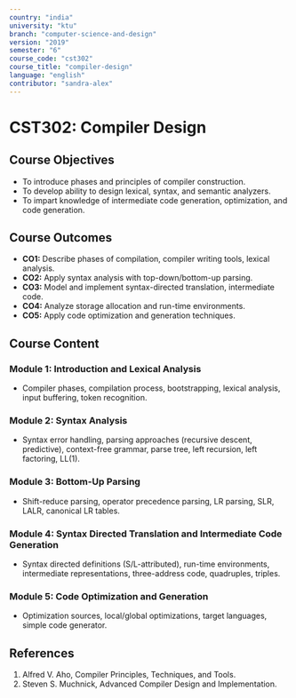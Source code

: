 ```yaml
---
country: "india"
university: "ktu"
branch: "computer-science-and-design"
version: "2019"
semester: "6"
course_code: "cst302"
course_title: "compiler-design"
language: "english"
contributor: "sandra-alex"
---
```


# CST302: Compiler Design

## Course Objectives
* To introduce phases and principles of compiler construction.
* To develop ability to design lexical, syntax, and semantic analyzers.
* To impart knowledge of intermediate code generation, optimization, and code generation.

## Course Outcomes
* **CO1:** Describe phases of compilation, compiler writing tools, lexical analysis.
* **CO2:** Apply syntax analysis with top-down/bottom-up parsing.
* **CO3:** Model and implement syntax-directed translation, intermediate code.
* **CO4:** Analyze storage allocation and run-time environments.
* **CO5:** Apply code optimization and generation techniques.

## Course Content

### Module 1: Introduction and Lexical Analysis
* Compiler phases, compilation process, bootstrapping, lexical analysis, input buffering, token recognition.

### Module 2: Syntax Analysis
* Syntax error handling, parsing approaches (recursive descent, predictive), context-free grammar, parse tree, left recursion, left factoring, LL(1).

### Module 3: Bottom-Up Parsing
* Shift-reduce parsing, operator precedence parsing, LR parsing, SLR, LALR, canonical LR tables.

### Module 4: Syntax Directed Translation and Intermediate Code Generation
* Syntax directed definitions (S/L-attributed), run-time environments, intermediate representations, three-address code, quadruples, triples.

### Module 5: Code Optimization and Generation
* Optimization sources, local/global optimizations, target languages, simple code generator.

## References
1. Alfred V. Aho, Compiler Principles, Techniques, and Tools.
2. Steven S. Muchnick, Advanced Compiler Design and Implementation.

